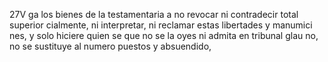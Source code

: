 27V
ga los bienes de la testamentaria a no revocar ni contradecir total superior
cialmente, ni interpretar, ni reclamar estas libertades y manumici
nes, y solo hiciere quien se que no se la oyes ni admita en tribunal glau
no, no se sustituye al numero puestos y absuendido,